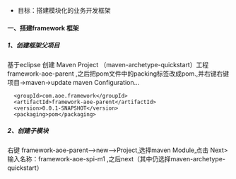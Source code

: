 - 目标：搭建模块化的业务开发框架
####  一、搭建framework 框架
##### 1、创建框架父项目
基于eclipse 创建 Maven Project （maven-archetype-quickstart）工程framework-aoe-parent ,之后把pom文件中的packing标签改成pom.,并右键右键项目->maven->update maven Configuration...  
```language
  <groupId>com.aoe.framework</groupId>
  <artifactId>framework-aoe-parent</artifactId>
  <version>0.0.1-SNAPSHOT</version>
  <packaging>pom</packaging>
```
##### 2、创建子模块
右键 framework-aoe-parent-->new-->Project,选择maven Module,点击 Next> 输入名称：framework-aoe-spi-m1 ,之后next（其中仍选择maven-archetype-quickstart）
